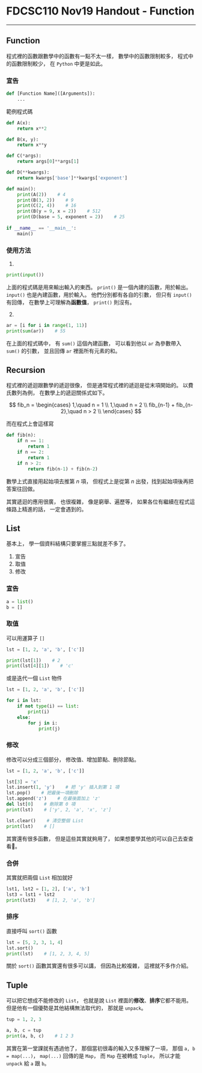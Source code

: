 # FDCSC110 Nov19 Handout - Function
---

## Function
程式裡的函數跟數學中的函數有一點不太一樣，
數學中的函數限制較多，
程式中的函數限制較少，
在 `Python` 中更是如此。

### 宣告
```python
def [Function Name]([Arguments]):
    ...
```

範例程式碼
```python
def A(x):
    return x**2

def B(x, y):
    return x**y

def C(*args):
    return args[0]**args[1]

def D(**kwargs):
    return kwargs['base']**kwargs['exponent']

def main():
    print(A(2))    # 4
    print(B(3, 2))    # 9
    print(C(2, 4))    # 16
    print(B(y = 9, x = 2))    # 512
    print(D(base = 5, exponent = 2))    # 25
    
if __name__ == '__main__':
    main()
```

### 使用方法

1.
```python
print(input())
```
上面的程式碼是用來輸出輸入的東西。
`print()` 是一個內建的函數，用於輸出。
`input()` 也是內建函數，用於輸入。
他們分別都有各自的引數，
但只有 `input()` 有回傳，
在數學上可理解為**函數值**，
`print()` 則沒有。

2.
```python
ar = [i for i in range(1, 11)]
print(sum(ar))    # 55
```
在上面的程式碼中，
有 `sum()` 這個內建函數，
可以看到他以 `ar` 為參數帶入 `sum()` 的引數，
並且回傳 `ar` 裡面所有元素的和。

## Recursion
程式裡的遞迴跟數學的遞迴很像，
但是通常程式裡的遞迴是從末項開始的。
以費氏數列為例，
在數學上的遞迴關係式如下。

$$
fib_n = \begin{cases}
1,\quad n = 1 \\
1,\quad n = 2 \\
fib_{n-1} + fib_{n-2},\quad n > 2 \\
\end{cases}
$$

而在程式上會這樣寫

```python
def fib(n):
    if n == 1:
        return 1
    if n == 2:
        return 1
    if n > 2:
        return fib(n-1) + fib(n-2)
```

數學上式直接用起始項去推第 $n$ 項，
但程式上是從第 $n$ 出發，找到起始項後再把答案往回做。

其實遞迴的應用很廣，
也很複雜，
像是窮舉、遍歷等，
如果各位有繼續在程式這條路上精進的話，
一定會遇到的。

## List
基本上，
學一個資料結構只要掌握三點就差不多了。
1. 宣告
2. 取值
3. 修改

### 宣告
```python
a = list()
b = []
```

### 取值
可以用運算子 `[]`
```python
lst = [1, 2, 'a', 'b', ['c']]

print(lst[1])    # 2
print(lst[4][1])    # 'c'
```

或是迭代一個 `List` 物件
```python
lst = [1, 2, 'a', 'b', ['c']]

for i in lst:
    if not type(i) == list:
        print(i)
    else:
        for j in i:
            print(j)
```

### 修改
修改可以分成三個部分，
修改值、增加節點、刪除節點。

```python
lst = [1, 2, 'a', 'b', ['c']]

lst[3] = 'x'
lst.insert(1, 'y')    # 把 'y' 插入到第 1 項
lst.pop()    # 把最後一項刪除
lst.append('z')    # 在最後面加上 'z'
del lst[0]    # 刪除第 0 項
print(lst)    # ['y', 2, 'a', 'x', 'z']

lst.clear()    # 清空整個 List
print(lst)    # []
```
其實還有很多函數，
但是這些其實就夠用了，
如果想要學其他的可以自己去查查看:poop:。

### 合併
其實就把兩個 `List` 相加就好
```python
lst1, lst2 = [1, 2], ['a', 'b']
lst3 = lst1 + lst2
print(lst3)    # [1, 2, 'a', 'b']
```

### 排序
直接呼叫 `sort()` 函數
```python
lst = [5, 2, 3, 1, 4]
lst.sort()
print(lst)    # [1, 2, 3, 4, 5]
```
關於 `sort()` 函數其實還有很多可以講，
但因為比較複雜，
這裡就不多作介紹。

## Tuple
可以把它想成不能修改的 `List`，
也就是說 `List` 裡面的**修改**、**排序**它都不能用。
但是他有一個優勢是其他結構無法取代的，
那就是 `unpack`。

```python
tup = 1, 2, 3

a, b, c = tup
print(a, b, c)    # 1 2 3
```

其實在第一堂課就有遇過他了，
那個當初很毒的輸入又多理解了一項，
那個 `a, b = map(...)`，
`map(...)` 回傳的是 `Map`，
而 `Map` 在被轉成 `Tuple`，
所以才能 `unpack` 給 `a` 跟 `b`。
